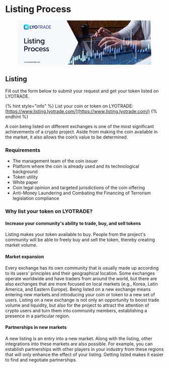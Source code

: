 # Listing Process&#x20;

<figure><img src="../.gitbook/assets/Listing Process (1).png" alt=""><figcaption></figcaption></figure>

## Listing&#x20;

Fill out the form below to submit your request and get your token listed on LYOTRADE.&#x20;

{% hint style="info" %}
List your coin or token on LYOTRADE: [https://www.listing.lyotrade.com/](https://www.listing.lyotrade.com/)
{% endhint %}

A coin being listed on different exchanges is one of the most significant achievements of a crypto project. Aside from making the coin available in the market, it also allows the coin’s value to be determined.

### Requirements&#x20;

* The management team of the coin issuer
* Platform where the coin is already used and its technological background
* Token utility
* White paper
* Coin legal opinion and targeted jurisdictions of the coin offering
* Anti-Money Laundering and Combating the Financing of Terrorism legislation compliance

### Why list your token on LYOTRADE?&#x20;

#### **Increase your community's ability to trade, buy, and sell tokens**

Listing makes your token available to buy. People from the project's community will be able to freely buy and sell the token, thereby creating market volume.

#### **Market expansion**&#x20;

Every exchange has its own community that is usually made up according to its users' principles and their geographical location. Some exchanges operate worldwide and have traders from around the world, but there are also exchanges that are more focused on local markets (e.g., Korea, Latin America, and Eastern Europe). Being listed on a new exchange means entering new markets and introducing your coin or token to a new set of users. Listing on a new exchange is not only an opportunity to boost trade volume and liquidity, but also for the project to attract the attention of crypto users and turn them into community members, establishing a presence in a particular region.&#x20;

#### **Partnerships in new markets**&#x20;

A new listing is an entry into a new market. Along with the listing, other integrations into these markets are also possible. For example, you can establish partnerships with other players in your industry from these regions that will only enhance the effect of your listing. Getting listed makes it easier to find and negotiate partnerships.

